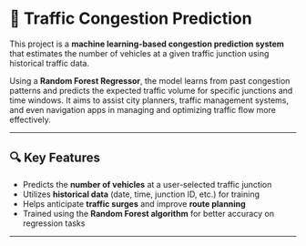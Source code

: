 # 🚦 Traffic Congestion Prediction

This project is a **machine learning-based congestion prediction system** that estimates the number of vehicles at a given traffic junction using historical traffic data.

Using a **Random Forest Regressor**, the model learns from past congestion patterns and predicts the expected traffic volume for specific junctions and time windows. It aims to assist city planners, traffic management systems, and even navigation apps in managing and optimizing traffic flow more effectively.

---

## 🔍 Key Features

- Predicts the **number of vehicles** at a user-selected traffic junction
- Utilizes **historical data** (date, time, junction ID, etc.) for training
- Helps anticipate **traffic surges** and improve **route planning**
- Trained using the **Random Forest algorithm** for better accuracy on regression tasks

---
